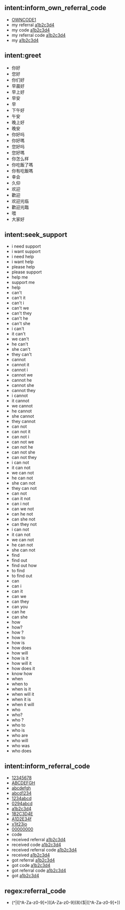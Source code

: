 ## intent:inform_own_referral_code
- [OWNCODE1](referral_code)
- my referral [a1b2c3d4](referral_code)
- my code [a1b2c3d4](referral_code)
- my referral code [a1b2c3d4](referral_code)
- my [a1b2c3d4](referral_code)

## intent:greet
- 你好
- 您好
- 你们好
- 早晨好
- 早上好
- 早安
- 早
- 下午好
- 午安
- 晚上好
- 晚安
- 你好吗
- 你好嗎
- 您好吗
- 您好嗎
- 你怎么样
- 你吃飯了嗎
- 你有吃飯嗎
- 幸会
- 久仰
- 欢迎
- 歡迎
- 欢迎光临
- 歡迎光臨
- 喂
- 大家好

## intent:seek_support
- i need support
- i want support
- i need help
- i want help
- please help
- please support
- help me
- support me
- help
- can't
- can't it
- can't i
- can't we
- can't they
- can't he
- can't she
- i can't
- it can't
- we can't
- he can't
- she can't
- they can't
- cannot
- cannot it
- cannot i
- cannot we
- cannot he
- cannot she
- cannot they
- i cannot
- it cannot
- we cannot
- he cannot
- she cannot
- they cannot
- can not
- can not it
- can not i
- can not we
- can not he
- can not she
- can not they
- i can not
- it can not
- we can not
- he can not
- she can not
- they can not
- can not
- can it not
- can i not
- can we not
- can he not
- can she not
- can they not
- i can not
- it can not
- we can not
- he can not
- she can not
- find
- find out
- find out how
- to find
- to find out
- can
- can i
- can it
- can we
- can they
- can you
- can he
- can she
- how
- how?
- how ?
- how to
- how is
- how does
- how will
- how is it
- how will it
- how does it
- know how
- when
- when to
- when is it
- when will it
- when it is
- when it will
- who
- who?
- who ?
- who to
- who is
- who are
- who will
- who was
- who does

## intent:inform_referral_code
- [12345678](referral_code)
- [ABCDEFGH](referral_code)
- [abcdefgh](referral_code)
- [abcd1234](referral_code)
- [1234abcd](referral_code)
- [0294abcd](referral_code)
- [a1b2c3d4](referral_code)
- [1B2C3D4E](referral_code)
- [A1D2E34f](referral_code)
- [x1it23io](referral_code)
- [00000000](referral_code)
- code
- received referral [a1b2c3d4](referral_code)
- received code [a1b2c3d4](referral_code)
- received referral code [a1b2c3d4](referral_code)
- received [a1b2c3d4](referral_code)
- got referral [a1b2c3d4](referral_code)
- got code [a1b2c3d4](referral_code)
- got referral code [a1b2c3d4](referral_code)
- got [a1b2c3d4](referral_code)

## regex:referral_code
- (^|([^A-Za-z0-9]+))[A-Za-z0-9]{8}($|([^A-Za-z0-9]+))
